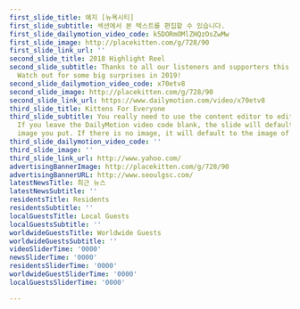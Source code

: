 ```yaml
---
first_slide_title: 예지 [뉴욕시티]
first_slide_subtitle: 섹션에서 본 텍스트를 편집할 수 있습니다.
first_slide_dailymotion_video_code: k5DORmOMlZHQzOsZwMw
first_slide_image: http://placekitten.com/g/728/90
first_slide_link_url: ''
second_slide_title: 2018 Highlight Reel
second_slide_subtitle: Thanks to all our listeners and supporters this past year.
  Watch out for some big surprises in 2019!
second_slide_dailymotion_video_code: x70etv8
second_slide_image: http://placekitten.com/g/728/90
second_slide_link_url: https://www.dailymotion.com/video/x70etv8
third_slide_title: Kittens For Everyone
third_slide_subtitle: You really need to use the content editor to edit the slides.
  If you leave the DailyMotion video code blank, the slide will default to whatever
  image you put. If there is no image, it will default to the image of a cat.
third_slide_dailymotion_video_code: ''
third_slide_image: ''
third_slide_link_url: http://www.yahoo.com/
advertisingBannerImage: http://placekitten.com/g/728/90
advertisingBannerURL: http://www.seoulgsc.com/
latestNewsTitle: 최근 뉴스
latestNewsSubtitle: ''
residentsTitle: Residents
residentsSubtitle: ''
localGuestsTitle: Local Guests
localGuestsSubtitle: ''
worldwideGuestsTitle: Worldwide Guests
worldwideGuestsSubtitle: ''
videoSliderTime: '0000'
newsSliderTime: '0000'
residentsSliderTime: '0000'
worldwideGuestSliderTime: '0000'
localGuestsSliderTime: '0000'

---
```

